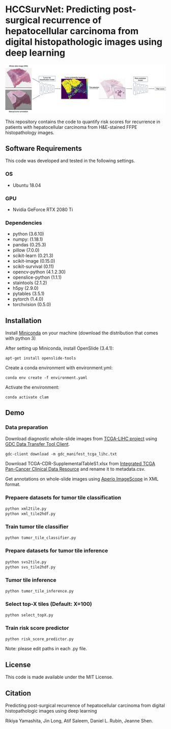 # HCCSurvNet: Predicting post-surgical recurrence of hepatocellular carcinoma from digital histopathologic images using deep learning  
  
![method_outline](method_outline.png)  

This repository contains the code to quantify risk scores for recurrence in patients with hepatocellular carcinoma from H&E-stained FFPE histopathology images.

## Software Requirements  
This code was developed and tested in the following settings.  
### OS  
- Ubuntu 18.04  
### GPU  
- Nvidia GeForce RTX 2080 Ti  
### Dependencies  
- python (3.6.10)  
- numpy: (1.18.1)  
- pandas (0.25.3)  
- pillow (7.0.0)  
- scikit-learn (0.21.3)  
- scikit-image (0.15.0)  
- scikit-survival (0.11)  
- opencv-python (4.1.2.30)  
- openslice-python (1.1.1)  
- staintools (2.1.2)  
- h5py (2.9.0)  
- pytables (3.5.1)  
- pytorch (1.4.0)  
- torchvision (0.5.0)  
  
## Installation  
  
Install [Miniconda](https://docs.conda.io/en/latest/miniconda.html#linux-installers) on your machine (download the distribution that comes with python 3)  
  
After setting up Miniconda, install OpenSlide (3.4.1):  
```
apt-get install openslide-tools
```
Create a conda environment with environment.yml:
```
conda env create -f environment.yaml
```

Activate the environment:
```shell
conda activate clam
```

## Demo  
### Data preparation  
Download diagnostic whole-slide images from [TCGA-LIHC project](https://portal.gdc.cancer.gov/projects/TCGA-LIHC) using [GDC Data Transfer Tool Client](https://gdc.cancer.gov/access-data/gdc-data-transfer-tool).  
```
gdc-client download -m gdc_manifest_tcga_lihc.txt
```
  
Download TCGA-CDR-SupplementalTableS1.xlsx from [Integrated TCGA Pan-Cancer Clinical Data Resource](https://gdc.cancer.gov/about-data/publications/PanCan-Clinical-2018) and rename it to metadata.csv.  
  
Get annotations on whole-slide images using [Aperio ImageScope](https://www.leicabiosystems.com/digital-pathology/manage/aperio-imagescope/) in XML format.  
  
### Prepaere datasets for tumor tile classification  
```
python xml2tile.py  
python xml_tile2hdf.py  
```
  
### Train tumor tile classifier  
```
python tumor_tile_classifier.py
```
  
### Prepare datasets for tumor tile inference  
```
python svs2tile.py  
python svs_tile2hdf.py  
```
  
### Tumor tile inference  
```
python tumor_tile_inference.py  
```
  
### Select top-X tiles (Default: X=100)  
```
python select_topX.py  
```
  
### Train risk score predictor  
```
python risk_score_predictor.py  
```
  
Note: please edit paths in each .py file.  
  
## License  
This code is made available under the MIT License.  
  
## Citation  
Predicting post-surgical recurrence of hepatocellular carcinoma from digital histopathologic images using deep learning  
  
Rikiya Yamashita, Jin Long, Atif Saleem, Daniel L. Rubin, Jeanne Shen.  